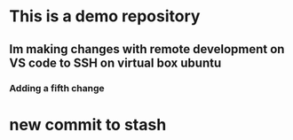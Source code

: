 # This is a demo repository

## Im making changes with remote development on VS code to SSH on virtual box ubuntu

### Adding a fifth change


# new commit to stash